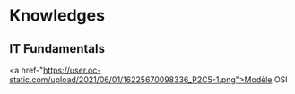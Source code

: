 # Knowledges


## IT Fundamentals

<a href-"https://user.oc-static.com/upload/2021/06/01/16225670098336_P2C5-1.png">Modèle OSI</a>
